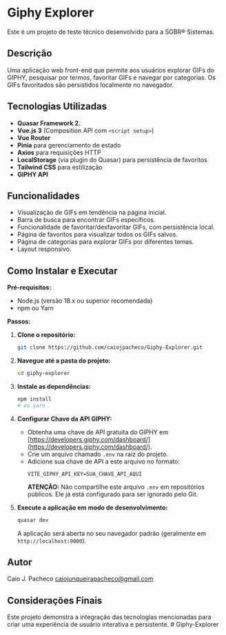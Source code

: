 # Giphy Explorer

Este é um projeto de teste técnico desenvolvido para a SGBR® Sistemas.

## Descrição

Uma aplicação web front-end que permite aos usuários explorar GIFs do GIPHY, pesquisar por termos, favoritar GIFs e navegar por categorias. Os GIFs favoritados são persistidos localmente no navegador.

## Tecnologias Utilizadas

* **Quasar Framework 2.**
* **Vue.js 3** (Composition API com `<script setup>`)
* **Vue Router**
* **Pinia** para gerenciamento de estado
* **Axios** para requisições HTTP
* **LocalStorage** (via plugin do Quasar) para persistência de favoritos
* **Tailwind CSS** para estilização
* **GIPHY API**

## Funcionalidades

* Visualização de GIFs em tendência na página inicial.
* Barra de busca para encontrar GIFs específicos.
* Funcionalidade de favoritar/desfavoritar GIFs, com persistência local.
* Página de favoritos para visualizar todos os GIFs salvos.
* Página de categorias para explorar GIFs por diferentes temas.
* Layout responsivo.

## Como Instalar e Executar

**Pré-requisitos:**

* Node.js (versão 18.x ou superior recomendada)
* npm ou Yarn

**Passos:**

1.  **Clone o repositório:**
    ```bash
    git clone https://github.com/caiojpacheco/Giphy-Explorer.git
    ```
2.  **Navegue até a pasta do projeto:**
    ```bash
    cd giphy-explorer
    ```
3.  **Instale as dependências:**
    ```bash
    npm install
    # ou yarn
    ```
4.  **Configurar Chave da API GIPHY:**
    * Obtenha uma chave de API gratuita do GIPHY em [https://developers.giphy.com/dashboard/](https://developers.giphy.com/dashboard/).
    * Crie um arquivo chamado `.env` na raiz do projeto.
    * Adicione sua chave de API a este arquivo no formato:
        ```
        VITE_GIPHY_API_KEY=SUA_CHAVE_API_AQUI
        ```
        **ATENÇÃO:** Não compartilhe este arquivo `.env` em repositórios públicos. Ele já está configurado para ser ignorado pelo Git.

5.  **Execute a aplicação em modo de desenvolvimento:**
    ```bash
    quasar dev
    ```
    A aplicação será aberta no seu navegador padrão (geralmente em `http://localhost:9000`).

## Autor

Caio J. Pacheco
caiojunqueirapacheco@gmail.com

## Considerações Finais

Este projeto demonstra a integração das tecnologias mencionadas para criar uma experiência de usuário interativa e persistente.
#   G i p h y - E x p l o r e r  
 